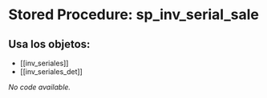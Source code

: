 # Stored Procedure: sp_inv_serial_sale

## Usa los objetos:
- [[inv_seriales]]
- [[inv_seriales_det]]

*No code available.*
